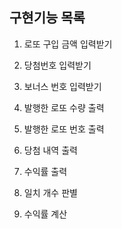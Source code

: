 ## 구현기능 목록

1.  로또 구입 금액 입력받기
2.  당첨번호 입력받기
3.  보너스 번호 입력받기

4.  발행한 로또 수량 출력
5.  발행한 로또 번호 출력
6.  당첨 내역 출력
7.  수익률 출력

8.  일치 개수 판별
9.  수익률 계산
